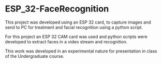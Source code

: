 # ESP_32-FaceRecognition
This project was developed using an ESP 32 card, to capture images and send to PC for treatment and facial recognition using a python script.


For this project an ESP 32 CAM card was used and python scripts were developed to extract faces in a video stream and recognition.

This work was developed in an experimental nature for presentation in class of the Undergraduate course.
